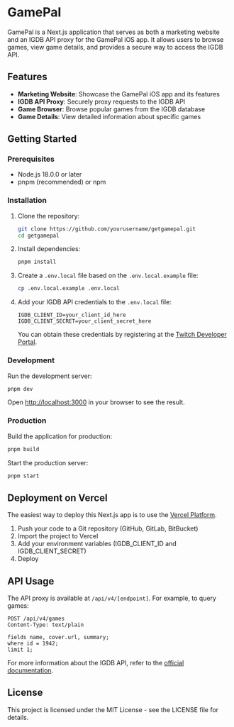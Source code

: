 # GamePal

GamePal is a Next.js application that serves as both a marketing website and an IGDB API proxy for the GamePal iOS app. It allows users to browse games, view game details, and provides a secure way to access the IGDB API.

## Features

- **Marketing Website**: Showcase the GamePal iOS app and its features
- **IGDB API Proxy**: Securely proxy requests to the IGDB API
- **Game Browser**: Browse popular games from the IGDB database
- **Game Details**: View detailed information about specific games

## Getting Started

### Prerequisites

- Node.js 18.0.0 or later
- pnpm (recommended) or npm

### Installation

1. Clone the repository:

   ```bash
   git clone https://github.com/yourusername/getgamepal.git
   cd getgamepal
   ```

2. Install dependencies:

   ```bash
   pnpm install
   ```

3. Create a `.env.local` file based on the `.env.local.example` file:

   ```bash
   cp .env.local.example .env.local
   ```

4. Add your IGDB API credentials to the `.env.local` file:

   ```
   IGDB_CLIENT_ID=your_client_id_here
   IGDB_CLIENT_SECRET=your_client_secret_here
   ```

   You can obtain these credentials by registering at the [Twitch Developer Portal](https://dev.twitch.tv/console/apps).

### Development

Run the development server:

```bash
pnpm dev
```

Open [http://localhost:3000](http://localhost:3000) in your browser to see the result.

### Production

Build the application for production:

```bash
pnpm build
```

Start the production server:

```bash
pnpm start
```

## Deployment on Vercel

The easiest way to deploy this Next.js app is to use the [Vercel Platform](https://vercel.com).

1. Push your code to a Git repository (GitHub, GitLab, BitBucket)
2. Import the project to Vercel
3. Add your environment variables (IGDB_CLIENT_ID and IGDB_CLIENT_SECRET)
4. Deploy

## API Usage

The API proxy is available at `/api/v4/[endpoint]`. For example, to query games:

```
POST /api/v4/games
Content-Type: text/plain

fields name, cover.url, summary;
where id = 1942;
limit 1;
```

For more information about the IGDB API, refer to the [official documentation](https://api-docs.igdb.com/).

## License

This project is licensed under the MIT License - see the LICENSE file for details.
